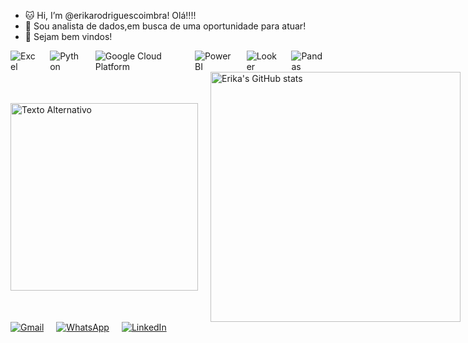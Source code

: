 - 🐱 Hi, I’m @erikarodriguescoimbra! Olá!!!! 
- 🌻 Sou analista de dados,em busca de uma oportunidade para atuar!
- 🌈 Sejam bem vindos!

<div style="display: flex; align-items: center;">
  <img src="https://img.shields.io/badge/Excel-217346?style=for-the-badge&logo=microsoft-excel&logoColor=white" alt="Excel" style="margin-right: 20px;">
  <img src="https://img.shields.io/badge/Python-3776AB?style=for-the-badge&logo=python&logoColor=white" alt="Python" style="margin-right: 20px;">
  <img src="https://img.shields.io/badge/Google_Cloud-4285F4?style=for-the-badge&logo=google-cloud&logoColor=white" alt="Google Cloud Platform" style="margin-right: 20px;">
  <img src="https://img.shields.io/badge/Power_BI-F2C811?style=for-the-badge&logo=power-bi&logoColor=white" alt="Power BI" style="margin-right: 20px;">
  <img src="https://img.shields.io/badge/Looker-15A0C8?style=for-the-badge&logo=looker&logoColor=white" alt="Looker" style="margin-right: 20px;">
  <img src="https://img.shields.io/badge/pandas-150458?style=for-the-badge&logo=pandas&logoColor=white" alt="Pandas">
</div>


<div style="display: flex; align-items: center;">
  <img src="https://media.giphy.com/media/S78nyiYj5o78x57iLL/giphy.gif" alt="Texto Alternativo" width="300" style="margin-right: 20px;">
  <img src="https://github-readme-stats.vercel.app/api?username=erikarodriguescoimbra&show_icons=true&theme=radical" alt="Erika's GitHub stats" width="400">
</div>

<div style="display: flex; align-items: center;">
  <a href="mailto:erika.c.r.coimbra@gmail.com">
    <img src="https://img.shields.io/badge/Gmail-D14836?style=for-the-badge&logo=gmail&logoColor=white" alt="Gmail" style="margin-right: 20px;">
  </a>
  <a href="https://api.whatsapp.com/send?phone=61996056809">
    <img src="https://img.shields.io/badge/WhatsApp-25D366?style=for-the-badge&logo=whatsapp&logoColor=white" alt="WhatsApp" style="margin-right: 20px;">
  </a>
  <a href="https://www.linkedin.com/in/erika-costa-rodrigues-coimbra/">
    <img src="https://img.shields.io/badge/LinkedIn-0077B5?style=for-the-badge&logo=linkedin&logoColor=white" alt="LinkedIn">
  </a>
</div>


